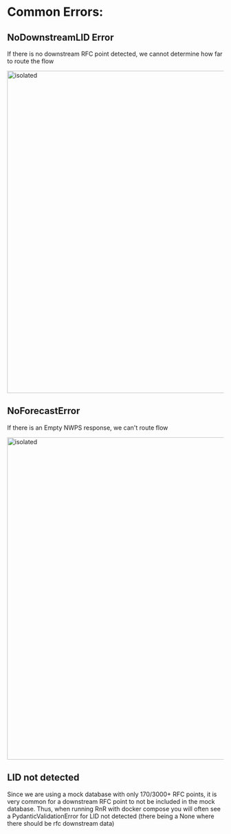 # Common Errors:

## NoDownstreamLID Error

If there is no downstream RFC point detected, we cannot determine how far to route the flow

<img src="photos/error_example_1.png" alt="isolated" width="750"/>

## NoForecastError

If there is an Empty NWPS response, we can't route flow

<img src="photos/error_example_2.png" alt="isolated" width="750"/>

## LID not detected

Since we are using a mock database with only 170/3000+ RFC points, it is very common for a downstream RFC point to not be included in the mock database. Thus, when running RnR with docker compose you will often see a PydanticValidationError for LID not detected (there being a None where there should be rfc downstream data)

